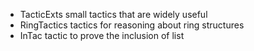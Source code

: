   * TacticExts small tactics that are widely useful
  * RingTactics tactics for reasoning about ring structures
  * InTac tactic to prove the inclusion of list
